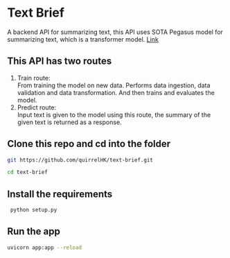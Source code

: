 # Text Brief
A backend API for summarizing text, this API uses SOTA Pegasus model for summarizing text, which is a transformer model. [Link](https://huggingface.co/docs/transformers/en/model_doc/pegasus)

## This API has two routes

1. Train route:\
    From training the model on new data. Performs data ingestion, data validation and data transformation. And then trains and evaluates the model.
2. Predict route:\
    Input text is given to the model using this route, the summary of the given text is returned as a response.
    
    
## Clone this repo and cd into the folder
```bash
git https://github.com/quirrelHK/text-brief.git

cd text-brief
```

## Install the requirements
```bash
 python setup.py
```

## Run the app
```bash
uvicorn app:app --reload
```